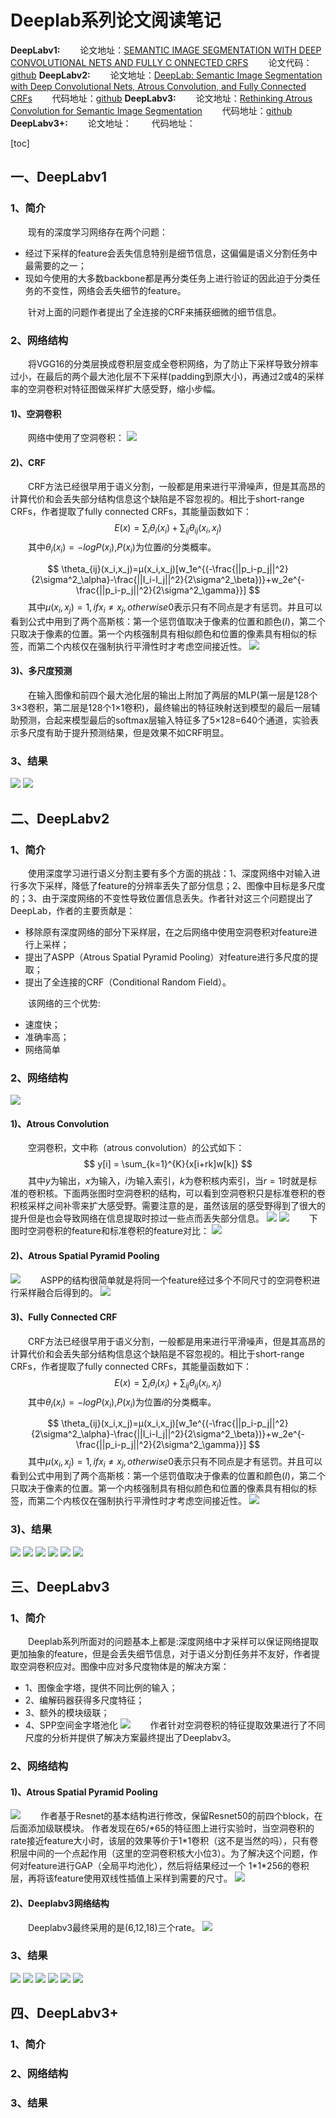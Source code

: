# Deeplab系列论文阅读笔记
**DeepLabv1:**
&emsp;&emsp;论文地址：[SEMANTIC IMAGE SEGMENTATION WITH DEEP CONVOLUTIONAL NETS AND FULLY C ONNECTED CRFS](https://arxiv.org/pdf/1412.7062v3.pdf)
&emsp;&emsp;论文代码：[github](https://github.com/TheLegendAli/DeepLab-Context)
**DeepLabv2:**
&emsp;&emsp;论文地址：[DeepLab: Semantic Image Segmentation with Deep Convolutional Nets, Atrous Convolution, and Fully Connected CRFs](https://arxiv.org/pdf/1606.00915.pdf)
&emsp;&emsp;代码地址：[github](https://github.com/DrSleep/tensorflow-deeplab-resnet)
**DeepLabv3:**
&emsp;&emsp;论文地址：[Rethinking Atrous Convolution for Semantic Image Segmentation](https://arxiv.org/abs/1706.05587)
&emsp;&emsp;代码地址：[github](https://github.com/NanqingD/DeepLabV3-Tensorflow)
**DeepLabv3+:**
&emsp;&emsp;论文地址：
&emsp;&emsp;代码地址：

[toc]
## 一、DeepLabv1
### 1、简介
&emsp;&emsp;现有的深度学习网络存在两个问题：
- 经过下采样的feature会丢失信息特别是细节信息，这偏偏是语义分割任务中最需要的之一；
- 现如今使用的大多数backbone都是再分类任务上进行验证的因此迫于分类任务的不变性，网络会丢失细节的feature。

&emsp;&emsp;针对上面的问题作者提出了全连接的CRF来捕获细微的细节信息。

### 2、网络结构
&emsp;&emsp;将VGG16的分类层换成卷积层变成全卷积网络，为了防止下采样导致分辨率过小，在最后的两个最大池化层不下采样(padding到原大小)，再通过2或4的采样率的空洞卷积对特征图做采样扩大感受野，缩小步幅。

#### 1)、空洞卷积
&emsp;&emsp;网络中使用了空洞卷积：
![](imgs/dilated_con_1.png)

#### 2)、CRF
&emsp;&emsp;CRF方法已经很早用于语义分割，一般都是用来进行平滑噪声，但是其高昂的计算代价和会丢失部分结构信息这个缺陷是不容忽视的。相比于short-range CRFs，作者提取了fully connected CRFs，其能量函数如下：
$$
E(x)=\sum_{i}{\theta_i(x_i)}+\sum_{ij}{\theta_{ij}(x_i,x_j)}
$$
&emsp;&emsp;其中$\theta_{i}(x_i)=-logP(x_i)$,$P(x_i)$为位置$i$的分类概率。

$$
\theta_{ij}(x_i,x_j)=μ(x_i,x_j)[w_1e^{(-\frac{||p_i-p_j||^2}{2\sigma^2_\alpha}-\frac{||I_i-I_j||^2}{2\sigma^2_\beta})}+w_2e^{-\frac{||p_i-p_j||^2}{2\sigma^2_\gamma}}]
$$
&emsp;&emsp;其中$\mu(x_i,x_j)=1,ifx_i\neq x_j, otherwise 0$表示只有不同点是才有惩罚。并且可以看到公式中用到了两个高斯核：第一个惩罚值取决于像素的位置和颜色($I$)，第二个只取决于像素的位置。第一个内核强制具有相似颜色和位置的像素具有相似的标签，而第二个内核仅在强制执行平滑性时才考虑空间接近性。
![](imgs/crf.png)

#### 3)、多尺度预测
&emsp;&emsp;在输入图像和前四个最大池化层的输出上附加了两层的MLP(第一层是128个3×3卷积，第二层是128个1×1卷积)，最终输出的特征映射送到模型的最后一层辅助预测，合起来模型最后的softmax层输入特征多了5×128=640个通道，实验表示多尺度有助于提升预测结果，但是效果不如CRF明显。

### 3、结果
![](imgs/v1_res.png)
![](imgs/v1_res_img.png)

## 二、DeepLabv2
### 1、简介
&emsp;&emsp;使用深度学习进行语义分割主要有多个方面的挑战：1、深度网络中对输入进行多次下采样，降低了feature的分辨率丢失了部分信息；2、图像中目标是多尺度的；3、由于深度网络的不变性导致位置信息丢失。作者针对这三个问题提出了DeepLab，作者的主要贡献是：
- 移除原有深度网络的部分下采样层，在之后网络中使用空洞卷积对feature进行上采样；
- 提出了ASPP（Atrous Spatial Pyramid Pooling）对feature进行多尺度的提取；
- 提出了全连接的CRF（Conditional Random Field）。

&emsp;&emsp;该网络的三个优势:
- 速度快；
- 准确率高；
- 网络简单


### 2、网络结构
![](imgs/deeplab.png)
#### 1)、Atrous Convolution
&emsp;&emsp;空洞卷积，文中称（atrous convolution）的公式如下：
$$
y[i] = \sum_{k=1}^{K}{x[i+rk]w[k]}
$$
&emsp;&emsp;其中$y$为输出，$x$为输入，$i$为输入索引，$k$为卷积核内索引，当$r=1$时就是标准的卷积核。下面两张图时空洞卷积的结构，可以看到空洞卷积只是标准卷积的卷积核采样之间补零来扩大感受野。需要注意的是，虽然该层的感受野得到了很大的提升但是也会导致网络在信息提取时掠过一些点而丢失部分信息。
![](imgs/atrous_con.png)
![](imgs/dilated_con.png)
&emsp;&emsp;下图时空洞卷积的feature和标准卷积的feature对比：
![](imgs/atrous_com.png)

#### 2)、Atrous Spatial Pyramid Pooling
![](imgs/ASPP.png)
&emsp;&emsp;ASPP的结构很简单就是将同一个feature经过多个不同尺寸的空洞卷积进行采样融合后得到的。
![](imgs/aspp_deep.png)

#### 3)、Fully Connected CRF
&emsp;&emsp;CRF方法已经很早用于语义分割，一般都是用来进行平滑噪声，但是其高昂的计算代价和会丢失部分结构信息这个缺陷是不容忽视的。相比于short-range CRFs，作者提取了fully connected CRFs，其能量函数如下：
$$
E(x)=\sum_{i}{\theta_i(x_i)}+\sum_{ij}{\theta_{ij}(x_i,x_j)}
$$
&emsp;&emsp;其中$\theta_{i}(x_i)=-logP(x_i)$,$P(x_i)$为位置$i$的分类概率。

$$
\theta_{ij}(x_i,x_j)=μ(x_i,x_j)[w_1e^{(-\frac{||p_i-p_j||^2}{2\sigma^2_\alpha}-\frac{||I_i-I_j||^2}{2\sigma^2_\beta})}+w_2e^{-\frac{||p_i-p_j||^2}{2\sigma^2_\gamma}}]
$$
&emsp;&emsp;其中$\mu(x_i,x_j)=1,ifx_i\neq x_j, otherwise 0$表示只有不同点是才有惩罚。并且可以看到公式中用到了两个高斯核：第一个惩罚值取决于像素的位置和颜色($I$)，第二个只取决于像素的位置。第一个内核强制具有相似颜色和位置的像素具有相似的标签，而第二个内核仅在强制执行平滑性时才考虑空间接近性。
![](imgs/crf.png)

### 3)、结果
![](imgs/net_com.png)
![](imgs/res_com.png)
![](imgs/res_aspp.png)
![](imgs/img.png)
![](imgs/cfg_img.png)
![](imgs/aspp_img.png)
## 三、DeepLabv3
### 1、简介
&emsp;&emsp;Deeplab系列所面对的问题基本上都是:深度网络中才采样可以保证网络提取更加抽象的feature，但是会丢失细节信息，对于语义分割任务并不友好，作者提取空洞卷积应对。图像中应对多尺度物体是的解决方案：
- 1、图像金字塔，提供不同比例的输入；
- 2、编解码器获得多尺度特征；
- 3、额外的模块级联；
- 4、SPP空间金字塔池化
![](imgs/deeplabv3_mutil.png)
&emsp;&emsp;作者针对空洞卷积的特征提取效果进行了不同尺度的分析并提供了解决方案最终提出了Deeplabv3。
### 2、网络结构
#### 1)、Atrous Spatial Pyramid Pooling
![](imgs/deeplabv3_deeper_dilated_con.png)
&emsp;&emsp;作者基于Resnet的基本结构进行修改，保留Resnet50的前四个block，在后面添加级联模块。
作者发现在65/*65的特征图上进行实验时，当空洞卷积的rate接近feature大小时，该层的效果等价于1\*1卷积（这不是当然的吗），只有卷积层中间的一个点起作用（这里的空洞卷积核大小位3）。为了解决这个问题，作何对feature进行GAP（全局平均池化），然后将结果经过一个 1\*1\*256的卷积层，再将该feature使用双线性插值上采样到需要的尺寸。
![](imgs/deeplabv3_rate_ana.png)

#### 2)、Deeplabv3网络结构
&emsp;&emsp;Deeplabv3最终采用的是(6,12,18)三个rate。
![](imgs/deep_labv3_arch.png)
### 3、结果
![](imgs/deep_labv3_data_res.png)
![](imgs/deep_labv3_mutli_res.png)
![](imgs/deep_labv3_img.png)
![](imgs/deeplabv3_rate_res.png)
![](imgs/deeplabv3_rate_com.png)
![](imgs/deep_labv3_boost_img.png)

## 四、DeepLabv3+
### 1、简介
### 2、网络结构
### 3、结果